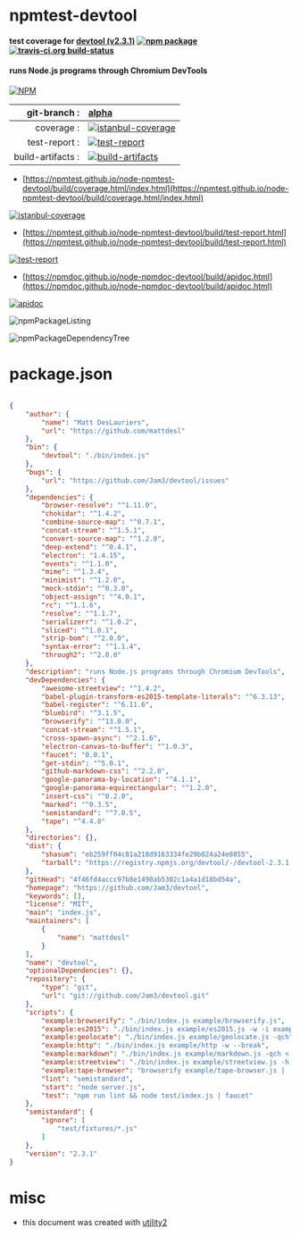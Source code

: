 # npmtest-devtool

#### test coverage for  [devtool (v2.3.1)](https://github.com/Jam3/devtool)  [![npm package](https://img.shields.io/npm/v/npmtest-devtool.svg?style=flat-square)](https://www.npmjs.org/package/npmtest-devtool) [![travis-ci.org build-status](https://api.travis-ci.org/npmtest/node-npmtest-devtool.svg)](https://travis-ci.org/npmtest/node-npmtest-devtool)

#### runs Node.js programs through Chromium DevTools

[![NPM](https://nodei.co/npm/devtool.png?downloads=true&downloadRank=true&stars=true)](https://www.npmjs.com/package/devtool)

| git-branch : | [alpha](https://github.com/npmtest/node-npmtest-devtool/tree/alpha)|
|--:|:--|
| coverage : | [![istanbul-coverage](https://npmtest.github.io/node-npmtest-devtool/build/coverage.badge.svg)](https://npmtest.github.io/node-npmtest-devtool/build/coverage.html/index.html)|
| test-report : | [![test-report](https://npmtest.github.io/node-npmtest-devtool/build/test-report.badge.svg)](https://npmtest.github.io/node-npmtest-devtool/build/test-report.html)|
| build-artifacts : | [![build-artifacts](https://npmtest.github.io/node-npmtest-devtool/glyphicons_144_folder_open.png)](https://github.com/npmtest/node-npmtest-devtool/tree/gh-pages/build)|

- [https://npmtest.github.io/node-npmtest-devtool/build/coverage.html/index.html](https://npmtest.github.io/node-npmtest-devtool/build/coverage.html/index.html)

[![istanbul-coverage](https://npmtest.github.io/node-npmtest-devtool/build/screenCapture.buildCi.browser.%252Ftmp%252Fbuild%252Fcoverage.lib.html.png)](https://npmtest.github.io/node-npmtest-devtool/build/coverage.html/index.html)

- [https://npmtest.github.io/node-npmtest-devtool/build/test-report.html](https://npmtest.github.io/node-npmtest-devtool/build/test-report.html)

[![test-report](https://npmtest.github.io/node-npmtest-devtool/build/screenCapture.buildCi.browser.%252Ftmp%252Fbuild%252Ftest-report.html.png)](https://npmtest.github.io/node-npmtest-devtool/build/test-report.html)

- [https://npmdoc.github.io/node-npmdoc-devtool/build/apidoc.html](https://npmdoc.github.io/node-npmdoc-devtool/build/apidoc.html)

[![apidoc](https://npmdoc.github.io/node-npmdoc-devtool/build/screenCapture.buildCi.browser.%252Ftmp%252Fbuild%252Fapidoc.html.png)](https://npmdoc.github.io/node-npmdoc-devtool/build/apidoc.html)

![npmPackageListing](https://npmtest.github.io/node-npmtest-devtool/build/screenCapture.npmPackageListing.svg)

![npmPackageDependencyTree](https://npmtest.github.io/node-npmtest-devtool/build/screenCapture.npmPackageDependencyTree.svg)



# package.json

```json

{
    "author": {
        "name": "Matt DesLauriers",
        "url": "https://github.com/mattdesl"
    },
    "bin": {
        "devtool": "./bin/index.js"
    },
    "bugs": {
        "url": "https://github.com/Jam3/devtool/issues"
    },
    "dependencies": {
        "browser-resolve": "^1.11.0",
        "chokidar": "^1.4.2",
        "combine-source-map": "^0.7.1",
        "concat-stream": "^1.5.1",
        "convert-source-map": "^1.2.0",
        "deep-extend": "^0.4.1",
        "electron": "1.4.15",
        "events": "^1.1.0",
        "mime": "^1.3.4",
        "minimist": "^1.2.0",
        "mock-stdin": "^0.3.0",
        "object-assign": "^4.0.1",
        "rc": "^1.1.6",
        "resolve": "^1.1.7",
        "serializerr": "^1.0.2",
        "sliced": "^1.0.1",
        "strip-bom": "^2.0.0",
        "syntax-error": "^1.1.4",
        "through2": "^2.0.0"
    },
    "description": "runs Node.js programs through Chromium DevTools",
    "devDependencies": {
        "awesome-streetview": "^1.4.2",
        "babel-plugin-transform-es2015-template-literals": "^6.3.13",
        "babel-register": "^6.11.6",
        "bluebird": "^3.1.5",
        "browserify": "^13.0.0",
        "concat-stream": "^1.5.1",
        "cross-spawn-async": "^2.1.6",
        "electron-canvas-to-buffer": "^1.0.3",
        "faucet": "0.0.1",
        "get-stdin": "^5.0.1",
        "github-markdown-css": "^2.2.0",
        "google-panorama-by-location": "^4.1.1",
        "google-panorama-equirectangular": "^1.2.0",
        "insert-css": "^0.2.0",
        "marked": "^0.3.5",
        "semistandard": "^7.0.5",
        "tape": "^4.4.0"
    },
    "directories": {},
    "dist": {
        "shasum": "eb259ff04c81a218d9163334fe29b024a24e8855",
        "tarball": "https://registry.npmjs.org/devtool/-/devtool-2.3.1.tgz"
    },
    "gitHead": "4f46fd4accc97b8e1490ab5302c1a4a1d18bd54a",
    "homepage": "https://github.com/Jam3/devtool",
    "keywords": [],
    "license": "MIT",
    "main": "index.js",
    "maintainers": [
        {
            "name": "mattdesl"
        }
    ],
    "name": "devtool",
    "optionalDependencies": {},
    "repository": {
        "type": "git",
        "url": "git://github.com/Jam3/devtool.git"
    },
    "scripts": {
        "example:browserify": "./bin/index.js example/browserify.js",
        "example:es2015": "./bin/index.js example/es2015.js -w -i example/es2015.html",
        "example:geolocate": "./bin/index.js example/geolocate.js -qch",
        "example:http": "./bin/index.js example/http -w --break",
        "example:markdown": "./bin/index.js example/markdown.js -qch < README.md > example/markdown.png",
        "example:streetview": "./bin/index.js example/streetview.js -h -i example/streetview.html -q --bf > example/streetview.png",
        "example:tape-browser": "browserify example/tape-browser.js | ./bin/index.js -c -t 1000 | faucet",
        "lint": "semistandard",
        "start": "node server.js",
        "test": "npm run lint && node test/index.js | faucet"
    },
    "semistandard": {
        "ignore": [
            "test/fixtures/*.js"
        ]
    },
    "version": "2.3.1"
}
```



# misc
- this document was created with [utility2](https://github.com/kaizhu256/node-utility2)
